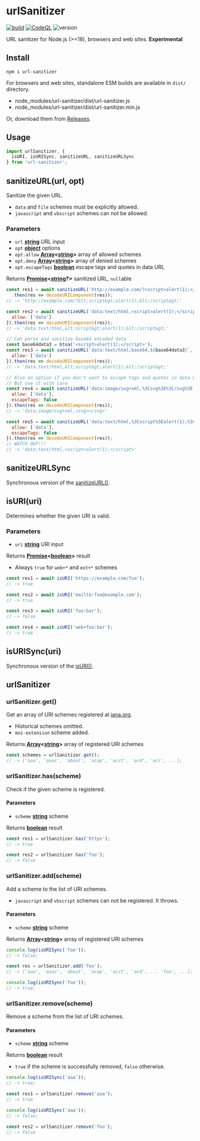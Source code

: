 # urlSanitizer

[![build](https://github.com/asamuzaK/urlSanitizer/workflows/build/badge.svg)](https://github.com/asamuzaK/urlSanitizer/actions?query=workflow%3Abuild)
[![CodeQL](https://github.com/asamuzaK/urlSanitizer/actions/workflows/github-code-scanning/codeql/badge.svg)](https://github.com/asamuzaK/urlSanitizer/actions?query=workflow%3Agithub-code-scanning%3Acodeql)
![version](https://img.shields.io/github/package-json/v/asamuzaK/urlSanitizer)

URL sanitizer for Node.js (>=18), browsers and web sites.
**Experimental**

## Install

```shell
npm i url-sanitizer
```

For browsers and web sites, standalone ESM builds are available in `dist/` directory.
* node_modules/url-sanitizer/dist/url-sanitizer.js
* node_modules/url-sanitizer/dist/url-sanitizer.min.js

Or, download them from [Releases](https://github.com/asamuzaK/urlSanitizer/releases).

## Usage

```javascript
import urlSanitizer, {
  isURI, isURISync, sanitizeURL, sanitizeURLSync
} from 'url-sanitizer';
```

## sanitizeURL(url, opt)

Sanitize the given URL.
* `data` and `file` schemes must be explicitly allowed.
* `javascript` and `vbscript` schemes can not be allowed.

### Parameters

* `url` **[string][1]** URL input
* `opt` **[object][3]** options
* `opt.allow` **[Array][4]<[string][1]>** array of allowed schemes
* `opt.deny` **[Array][4]<[string][1]>** array of denied schemes
* `opt.escapeTags` **[boolean][2]** escape tags and quotes in data URL

Returns **[Promise][5]<[string][1]?>** sanitized URL, `null`able

```javascript
const res1 = await sanitizeURL('http://example.com/?<script>alert(1);</script>')
  .then(res => decodeURIComponent(res));
// -> 'http://example.com/?&lt;script&gt;alert(1);&lt;/script&gt;'

const res2 = await sanitizeURL('data:text/html,<script>alert(1);</script>', {
  allow: ['data']
}).then(res => decodeURIComponent(res));
// -> 'data:text/html,&lt;script&gt;alert(1);&lt;/script&gt;'

// Can parse and sanitize base64 encoded data
const base64data3 = btoa('<script>alert(1);</script>');
const res3 = await sanitizeURL(`data:text/html;base64,${base64data3}`, {
  allow: ['data']
}).then(res => decodeURIComponent(res));
// -> 'data:text/html,&lt;script&gt;alert(1);&lt;/script&gt;'

// Also an option if you don't want to escape tags and quotes in data URL
// But use it with care
const res4 = await sanitizeURL('data:image/svg+xml,%3Csvg%3E%3C/svg%3E', {
  allow: ['data'],
  escapeTags: false
}).then(res => decodeURIComponent(res));
// -> 'data:image/svg+xml,<svg></svg>'

const res5 = await sanitizeURL('data:text/html,%3Cscript%3Ealert(1);%3C/script%3E', {
  allow: ['data'],
  escapeTags: false
}).then(res => decodeURIComponent(res));
// WATCH OUT!!!
// -> 'data:text/html,<script>alert(1);</script>'
```

## sanitizeURLSync

Synchronous version of the [sanitizeURL()](#sanitizeurlurl-opt).

## isURI(uri)

Determines whether the given URI is valid.

### Parameters

* `uri` **[string][1]** URI input

Returns **[Promise][5]<[boolean][2]>** result
* Always `true` for `web+*` and `ext+*` schemes

```javascript
const res1 = await isURI('https://example.com/foo');
// -> true

const res2 = await isURI('mailto:foo@example.com');
// -> true

const res3 = await isURI('foo:bar');
// -> false

const res4 = await isURI('web+foo:bar');
// -> true
```

## isURISync(uri)

Synchronous version of the [isURI()](#isuriuri).

## urlSanitizer

### urlSanitizer.get()

Get an array of URI schemes registered at [iana.org](https://www.iana.org/assignments/uri-schemes/uri-schemes.xhtml "Uniform Resource Identifier (URI) Schemes").
* Historical schemes omitted.
* `moz-extension` scheme added.

Returns **[Array][4]<[string][1]>** array of registered URI schemes

```javascript
const schemes = urlSanitizer.get();
// -> ['aaa', 'aaas', 'about', 'acap', 'acct', 'acd', 'acr', ...];
```

### urlSanitizer.has(scheme)

Check if the given scheme is registered.

#### Parameters

* `scheme` **[string][1]** scheme

Returns **[boolean][2]** result

```javascript
const res1 = urlSanitizer.has('https');
// -> true

const res2 = urlSanitizer.has('foo');
// -> false
```

### urlSanitizer.add(scheme)

Add a scheme to the list of URI schemes.
* `javascript` and `vbscript` schemes can not be registered. It throws.

#### Parameters

* `scheme` **[string][1]** scheme

Returns **[Array][4]<[string][1]>** array of registered URI schemes

```javascript
console.log(isURISync('foo'));
// -> false;

const res = urlSanitizer.add('foo');
// -> ['aaa', 'aaas', 'about', 'acap', 'acct', 'acd', ... 'foo', ...];

console.log(isURISync('foo'));
// -> true;
```

### urlSanitizer.remove(scheme)

Remove a scheme from the list of URI schemes.

#### Parameters

* `scheme` **[string][1]** scheme

Returns **[boolean][2]** result
* `true` if the scheme is successfully removed, `false` otherwise.

```javascript
console.log(isURISync('aaa'));
// -> true;

const res1 = urlSanitizer.remove('aaa');
// -> true

console.log(isURISync('aaa'));
// -> false;

const res2 = urlSanitizer.remove('foo');
// -> false
```

[1]: https://developer.mozilla.org/docs/Web/JavaScript/Reference/Global_Objects/String

[2]: https://developer.mozilla.org/docs/Web/JavaScript/Reference/Global_Objects/Boolean

[3]: https://developer.mozilla.org/docs/Web/JavaScript/Reference/Global_Objects/Object

[4]: https://developer.mozilla.org/docs/Web/JavaScript/Reference/Global_Objects/Array

[5]: https://developer.mozilla.org/docs/Web/JavaScript/Reference/Global_Objects/Promise
